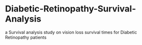 # Diabetic-Retinopathy-Survival-Analysis
a Survival analysis study on vision loss survival times for Diabetic Retinopathy patients
